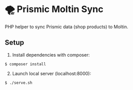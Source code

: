 # 🌪 Prismic Moltin Sync

PHP helper to sync Prismic data (shop products) to Moltin.

## Setup

1. Install dependencies with composer:
```
$ composer install
```

2. Launch local server (localhost:8000):
```
$ ./serve.sh
```